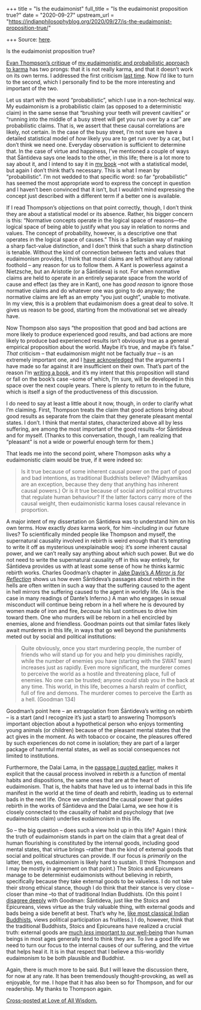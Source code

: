 +++
title = "Is the eudaimonist"
full_title = "Is the eudaimonist proposition true?"
date = "2020-09-27"
upstream_url = "https://indianphilosophyblog.org/2020/09/27/is-the-eudaimonist-proposition-true/"

+++
Source: [here](https://indianphilosophyblog.org/2020/09/27/is-the-eudaimonist-proposition-true/).

Is the eudaimonist proposition true?

[Evan Thompson’s
critique](http://indianphilosophyblog.org/2020/08/11/losing-the-thread-a-response-to-lele-guest-post-by-evan-thompson/)
of [my eudaimonistic and probabilistic approach to
karma](http://loveofallwisdom.com/blog/2020/05/bad-things-good-people-and-eudaimonism/)
has two prongs: that it is not really karma, and that it doesn’t work on
its own terms. I addressed the first criticism [last time](link). Now
I’d like to turn to the second, which I personally find to be the more
interesting and important of the two.

Let us start with the word “probabilistic”, which I use in a
non-technical way. My eudaimonism is a probabilistic claim (as opposed
to a deterministic claim) in the same sense that “brushing your teeth
will prevent cavities” or “running into the middle of a busy street will
get you run over by a car” are probabilistic claims. That is, we assert
that these causal correlations are likely, not certain. In the case of
the busy street, I’m not sure we have a detailed statistical model of
*how* likely you are to get run over by a car, but I don’t think we need
one. Everyday observation is sufficient to determine that. In the case
of virtue and happiness, I’ve mentioned a couple of ways that Śāntideva
says one leads to the other, in this life; there is a lot more to say
about it, and I intend to say it in [my
book](http://loveofallwisdom.com/blog/2020/08/a-book-on-how-virtue-helps-us-flourish/)
–not with a statistical model, but again I don’t think that’s
necessary. This is what I mean by “probabilistic”. I’m not wedded to
that specific word: so far “probabilistic” has seemed the most
appropriate word to express the concept in question and I haven’t been
convinced that it isn’t, but I wouldn’t mind expressing the concept just
described with a different term if a better one is available.

If I read Thompson’s objections on that point correctly, though, I don’t
think they are about a statistical model or its absence. Rather, his
bigger concern is this: “Normative concepts operate in the logical space
of reasons—the logical space of being able to justify what you say in
relation to norms and values. The concept of probability, however, is a
descriptive one that operates in the logical space of causes.” This is a
Sellarsian way of making a sharp fact-value distinction, and I don’t
think that such a sharp distinction is tenable. Without the kind of
connection between facts and values that eudaimonism provides, I think
that moral claims are left without any rational foothold – any reason
for us to follow them. A Kant is powerless against a Nietzsche, but an
Aristotle (or a Śāntideva) is not. For when normative claims are held to
operate in an entirely separate space from the world of cause and effect
(as they are in Kant), one has *good reason* to ignore those normative
claims and do whatever one was going to do anyway; the normative claims
are left as an empty “you just ought”, unable to motivate. In my view,
this is a problem that eudaimonism does a great deal to solve. It gives
us reason to be good, starting from the motivational set we already
have.

Now Thompson also says “the proposition that good and bad actions are
more likely to produce experienced good results, and bad actions are
more likely to produce bad experienced results isn’t obviously true as a
general empirical proposition about the world. Maybe it’s true, and
maybe it’s false.” *That* criticism – that eudaimonism might not be
factually *true* – is an extremely important one, and I [have
acknowledged](http://loveofallwisdom.com/blog/2020/05/bad-things-good-people-and-eudaimonism/)
that the arguments I have made so far against it are insufficient on
their own. That’s part of the reason I’m [writing a
book](http://loveofallwisdom.com/blog/2020/08/a-book-on-how-virtue-helps-us-flourish/),
and it’s my intent that this proposition will stand or fall on the
book’s case –some of which, I’m sure, will be developed in this space
over the next couple years. There is plenty to return to in the future,
which is itself a sign of the productiveness of this discussion.

I do need to say at least a little about it now, though, in order to
clarify what I’m claiming. First, Thompson treats the claim that good
actions bring about good results as separate from the claim that they
generate pleasant mental states. I don’t. I think that mental states,
characterized above all by less suffering, are among the most important
of the good results –for Śāntideva and for myself. (Thanks to this
conversation, though, I am realizing that “pleasant” is not a wide or
powerful enough term for them.)

That leads me into the second point, where Thompson asks why a
eudaimonistic claim would be true, if it were indeed so:

> Is it true because of some inherent causal power on the part of good
> and bad intentions, as traditional Buddhists believe? (Mādhyamikas are
> an exception, because they deny that anything has inherent causal
> powers.) Or is it true because of social and political structures that
> regulate human behaviour? If the latter factors carry more of the
> causal weight, then eudaimonistic karma loses causal relevance in
> proportion.

A major intent of my dissertation on Śāntideva was to understand him on
his own terms. How exactly *does* karma work, for him –*including* in
our future lives? To scientifically minded people like Thompson and
myself, the supernatural causality involved in rebirth is weird enough
that it’s tempting to write it off as mysterious unexplainable wooj:
it’s *some* inherent causal power, and we can’t really say anything
about *which* such power. But we do not need to write the supernatural
causality off in this way entirely, for Śāntideva provides us with at
least some sense of how he thinks karmic rebirth works. Charles
Goodman’s chapter in [Jake Davis’s *A Mirror is for
Reflection*](https://global.oup.com/academic/product/a-mirror-is-for-reflection-9780190499761?lang=en&cc=us)
shows us how even Śāntideva’s passages about rebirth in the hells are
often written in such a way that the suffering caused to the agent in
hell mirrors the suffering caused to the agent in worldly life. (As is
the case in many readings of Dante’s Inferno.) A man who engages in
sexual misconduct will continue being reborn in a hell where he is
devoured by women made of iron and fire, *because* his lust continues to
drive him toward them. One who murders will be reborn in a hell
encircled by enemies, alone and friendless. Goodman points out that
similar fates likely await murderers in this life, in ways that go well
beyond the punishments meted out by social and political institutions:

> Quite obviously, once you start murdering people, the number of
> friends who will stand up for you and help you diminishes rapidly,
> while the number of enemies you have (starting with the SWAT team)
> increases just as rapidly. Even more significant, the murderer comes
> to perceive the world as a hostile and threatening place, full of
> enemies. No one can be trusted; anyone could stab you in the back at
> any time. This world, in this life, becomes a harsh realm of conflict,
> full of fire and demons. The murderer comes to perceive the Earth as a
> hell. (Goodman 134)

Goodman’s point here – an extrapolation from Śāntideva’s writing on
rebirth – is a start (and I recognize it’s just a start) to answering
Thompson’s important objection about a hypothetical person who enjoys
tormenting young animals (or children) because of the pleasant mental
states that the act gives in the moment. As with tobacco or cocaine, the
pleasures offered by such experiences do not come in isolation; they are
part of a larger package of harmful mental states, as well as social
consequences not limited to institutions.

Furthermore, the Dalai Lama, in the [passage I quoted
earlier](http://loveofallwisdom.com/blog/2020/05/the-workings-of-karma-naturalized-and-otherwise/),
makes it explicit that the causal process involved in rebirth *is* a
function of mental habits and dispositions, the same ones that are at
the heart of eudaimonism. That is, the habits that have led us to
internal bads in this life manifest in the world at the time of death
and rebirth, leading us to external bads in the next life. Once we
understand the causal power that guides rebirth in the works of
Śāntideva and the Dalai Lama, we see how it is closely connected to the
causality of habit and psychology that (we eudaimonists claim) underlies
eudaimonism in this life.

So – the big question – does such a view hold up in this life? Again I
think the truth of eudaimonism stands in part on the claim that a great
deal of human flourishing is constituted by the internal goods,
including good mental states, that virtue brings –rather than the kind
of external goods that social and political structures can provide. If
our focus is *primarily* on the latter, then yes, eudaimonism is likely
hard to sustain. (I think Thompson and I may be mostly in agreement on
that point.) The Stoics and Epicureans manage to be determinist
eudaimonists without believing in rebirth, specifically because they
take external goods to be valueless. I do not take their strong ethical
stance, though I do think that their stance is very close – closer than
mine –to that of traditional Indian Buddhists. (On this point I
[disagree
deeply](http://loveofallwisdom.com/blog/2017/12/naturalizing-santidevas-eudaimonism/)
with Goodman: Śāntideva, just like the Stoics and Epicureans, views
virtue as the truly valuable thing, with external goods and bads being a
side benefit at best. That’s why he, [like most classical Indian
Buddhists](https://blogs.dickinson.edu/buddhistethics/2019/11/17/disengaged-buddhism/),
views political participation as fruitless.) I do, however, think that
the traditional Buddhists, Stoics and Epicureans have realized a crucial
truth: external goods are [much *less* important to our
well-being](http://loveofallwisdom.com/blog/2020/08/a-book-on-how-virtue-helps-us-flourish/)
than human beings in most ages generally tend to think they are. To live
a good life we need to turn our focus to the internal causes of our
suffering, and the virtue that helps heal it. It is in that respect that
I believe a this-worldly eudaimonism to be both plausible and Buddhist.

Again, there is much more to be said. But I will leave the discussion
there, for now at any rate. It has been tremendously thought-provoking,
as well as enjoyable, for me. I hope that it has also been so for
Thompson, and for our readership. My thanks to Thompson again.

[Cross-posted at Love of All
Wisdom.](http://loveofallwisdom.com/blog/2020/09/is-the-eudaimonist-proposition-true?)

